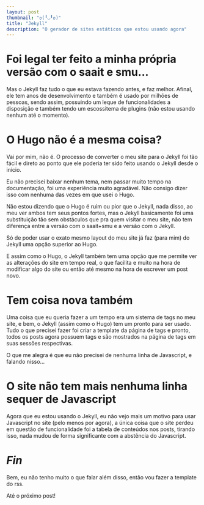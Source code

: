 ```yaml
---
layout: post
thumbnail: "ლ(╹◡╹ლ)"
title: "Jekyll"
description: "O gerador de sites estáticos que estou usando agora"
---
```

<h1>Foi legal ter feito a minha própria versão com o saait e smu…</h1>
<p>Mas o Jekyll faz tudo o que eu estava fazendo antes, e faz melhor.
Afinal, ele tem anos de desenvolvimento e também é usado por milhões de
pessoas, sendo assim, possuindo um leque de funcionalidades a disposição e
também tendo um escossitema de plugins (não estou usando nenhum até o momento).</p>

<h1>O Hugo não é a mesma coisa?</h1>
<p>Vai por mim, não é. O processo de converter o meu site para o Jekyll foi tão
fácil e direto ao ponto que ele poderia ter sido feito usando o Jekyll desde o
início.</p>

<p>Eu não precisei baixar nenhum tema, nem passar muito tempo na documentação, foi
uma experiência muito agradável. Não consigo dizer isso com nenhuma das vezes
em que usei o Hugo.</p>

<p>Não estou dizendo que o Hugo é ruim ou pior que o Jekyll, nada disso, ao meu
ver ambos tem seus pontos fortes, mas o Jekyll basicamente foi uma
substituição tão sem obstáculos que pra quem visitar o meu site, não tem
diferença entre a versão com o saait+smu e a versão com o Jekyll.</p>

<p>Só de poder usar o exato mesmo layout do meu site já faz (para mim) do Jekyll
uma opção superior ao Hugo.</p>

<p>E assim como o Hugo, o Jekyll também tem uma opção que me permite ver as
alterações do site em tempo real, o que facilita e muito na hora de modificar
algo do site ou então até mesmo na hora de escrever um post novo.</p>

<h1>Tem coisa nova também</h1>
<p>Uma coisa que eu queria fazer a um tempo era um sistema de tags no meu site, e
bem, o Jekyll (assim como o Hugo) tem um pronto para ser usado. Tudo o que
precisei fazer foi criar a template da página de tags e pronto, todos os posts
agora possuem tags e são mostrados na página de tags em suas sessões
respectivas.</p>

<p>O que me alegra é que eu não precisei de nenhuma linha de Javascript, e falando
nisso…</p>

<h1>O site não tem mais nenhuma linha sequer de Javascript</h1>
<p>Agora que eu estou usando o Jekyll, eu não vejo mais um motivo para usar
Javascript no site (pelo menos por agora), a única coisa que o site perdeu em
questão de funcionalidade foi a tabela de conteúdos nos posts, tirando isso,
nada mudou de forma significante com a abstência do Javascript.</p>

<h1><em>Fin</em></h1>
<p>Bem, eu não tenho muito o que falar além disso, então vou fazer a template do
rss.</p>

<p>Até o próximo post!</p>
